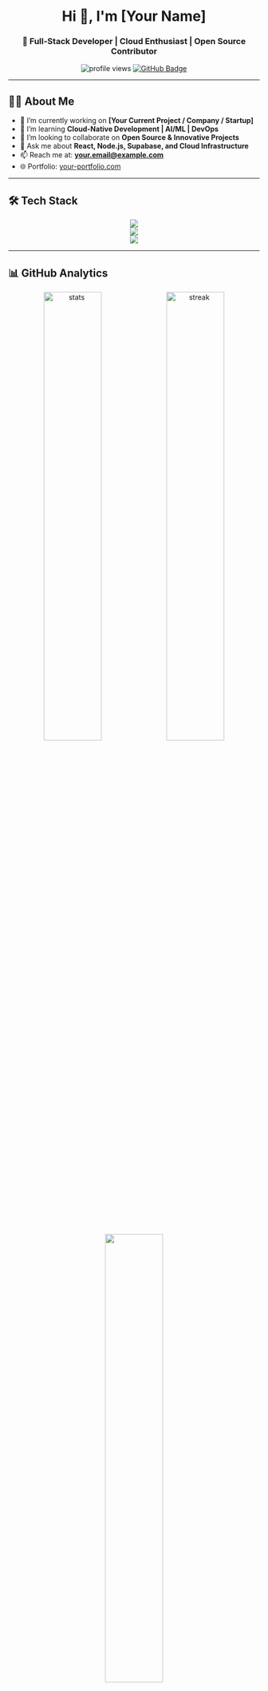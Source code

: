 <!-- Header -->
<h1 align="center">Hi 👋, I'm [Your Name]</h1>
<h3 align="center">🚀 Full-Stack Developer | Cloud Enthusiast | Open Source Contributor</h3>

<!-- Badges -->
<p align="center">
  <img src="https://komarev.com/ghpvc/?username=YourUsername&label=Profile%20Views&color=0e75b6&style=flat" alt="profile views" /> 
  <a href="https://github.com/YourUsername?tab=followers"><img src="https://img.shields.io/github/followers/YourUsername?label=Followers&style=social" alt="GitHub Badge"></a>
</p>

---

## 👨‍💻 About Me
- 🔭 I’m currently working on **[Your Current Project / Company / Startup]**
- 🌱 I’m learning **Cloud-Native Development | AI/ML | DevOps**
- 👯 I’m looking to collaborate on **Open Source & Innovative Projects**
- 💬 Ask me about **React, Node.js, Supabase, and Cloud Infrastructure**
- 📫 Reach me at: **your.email@example.com**
- 🌐 Portfolio: [your-portfolio.com](https://your-portfolio.com)

---

## 🛠️ Tech Stack
<p align="center">
  <!-- Languages -->
  <img src="https://skillicons.dev/icons?i=js,ts,html,css,react,nextjs,nodejs,express" /><br/>
  <!-- Databases & Cloud -->
  <img src="https://skillicons.dev/icons?i=postgres,mysql,supabase,mongodb,firebase,aws,vercel" /><br/>
  <!-- Tools -->
  <img src="https://skillicons.dev/icons?i=git,github,docker,figma,linux,vscode" />
</p>

---

## 📊 GitHub Analytics
<p align="center">
  <img src="https://github-readme-stats.vercel.app/api?username=YourUsername&show_icons=true&theme=radical" alt="stats" width="48%"/>
  <img src="https://github-readme-streak-stats.herokuapp.com/?user=YourUsername&theme=radical" alt="streak" width="48%"/>
</p>

<p align="center">
  <img src="https://github-readme-stats.vercel.app/api/top-langs/?username=YourUsername&layout=compact&theme=radical" width="48%"/>
</p>

---

## 🌍 Connect with Me
<p align="center">
  <a href="https://linkedin.com/in/yourlinkedin" target="_blank"><img src="https://skillicons.dev/icons?i=linkedin" /></a>
  <a href="https://twitter.com/yourtwitter" target="_blank"><img src="https://skillicons.dev/icons?i=twitter" /></a>
  <a href="mailto:your.email@example.com"><img src="https://skillicons.dev/icons?i=gmail" /></a>
  <a href="https://your-portfolio.com" target="_blank"><img src="https://skillicons.dev/icons?i=devto" /></a>
</p>

---

<p align="center">✨ Always open to collaborations and exciting opportunities!</p>
